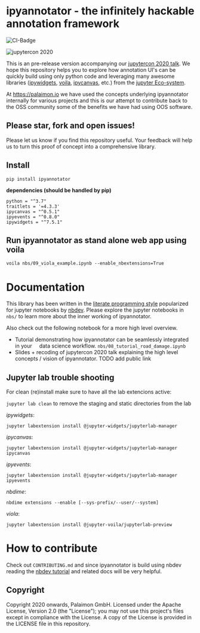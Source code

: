 # ipyannotator - the infinitely hackable annotation framework

![CI-Badge](https://github.com/AlexJoz/ipyannotator/workflows/CI/badge.svg)


![jupytercon 2020](https://jupytercon.com/_nuxt/img/5035c8d.svg)


This is an pre-release version accompanying our [jupytercon 2020 talk](https://cfp.jupytercon.com/2020/schedule/presentation/237/ipyannotator-the-infinitely-hackable-annotation-framework/).
We hope this repository helps you to explore how annotation UI's can be quickly build
using only python code and leveraging many awesome libraries ([ipywidgets](https://github.com/jupyter-widgets/ipywidgets), [voila](https://github.com/voila-dashboards/voila), [ipycanvas](https://github.com/martinRenou/ipycanvas), etc.) from the [jupyter Eco-system](https://jupyter.org/).


At https://palaimon.io we have used the concepts underlying ipyannotator internally for various projects and
this is our attempt to contribute back to the OSS community some of the benefits we have had using OOS software.


## Please star, fork and open issues!


Please let us know if you find this repository useful. Your feedback will help us to turn this proof of concept into a comprehensive library.


## Install


`pip install ipyannotator`


**dependencies (should be handled by pip)**

```
python = "^3.7"
traitlets = '=4.3.3'
ipycanvas = "^0.5.1"
ipyevents = "^0.8.0"
ipywidgets = "^7.5.1"
```


## Run ipyannotator as stand alone web app using voila


`voila nbs/09_viola_example.ipynb --enable_nbextensions=True`


# Documentation

This library has been written in the [literate programming style](https://en.wikipedia.org/wiki/Literate_programming) popularized for
jupyter notebooks by [nbdev](https://www.fast.ai/2019/12/02/nbdev/). Please explore the jupyter notebooks in `nbs/` to learn more about
the inner working of ipyannotator.


Also check out the following notebook for a more high level overview.

- Tutorial demonstrating how ipyannotator can be seamlessly integrated in your
    data science workflow. `nbs/08_tutorial_road_damage.ipynb`
- Slides + recoding of jupytercon 2020 talk explaining the high level concepts / vision
    of ipyannotator. TODO add public link
    
    
## Jupyter lab trouble shooting

For clean (re)install make sure to have all the lab extencions active:

`jupyter lab clean` to remove the staging and static directories from the lab 

 _ipywidgets_:
 
 `jupyter labextension install @jupyter-widgets/jupyterlab-manager`
 
 _ipycanvas_:
 
 `jupyter labextension install @jupyter-widgets/jupyterlab-manager ipycanvas`
 
 _ipyevents_:
 
 `jupyter labextension install @jupyter-widgets/jupyterlab-manager ipyevents`
 
 _nbdime_:
 
 `nbdime extensions --enable [--sys-prefix/--user/--system]`
 
 _viola_:
 
 `jupyter labextension install @jupyter-voila/jupyterlab-preview`


# How to contribute


Check out `CONTRIBUTING.md` and since ipyannotator is build using nbdev reading
the [nbdev tutorial](https://nbdev.fast.ai/tutorial.html) and related docs will be very helpful.


## Copyright


Copyright 2020 onwards, Palaimon GmbH. Licensed under the Apache License, Version 2.0 (the "License"); you may not use this project's files except in compliance with the License. A copy of the License is provided in the LICENSE file in this repository.

